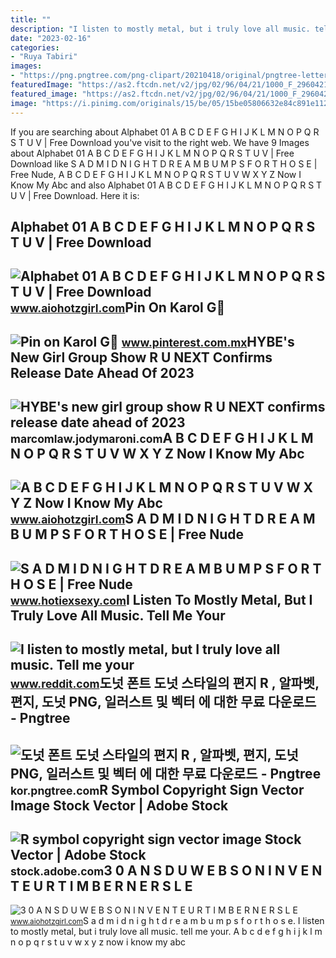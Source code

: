 ```yaml
---
title: ""
description: "I listen to mostly metal, but i truly love all music. tell me your"
date: "2023-02-16"
categories:
- "Ruya Tabiri"
images:
- "https://png.pngtree.com/png-clipart/20210418/original/pngtree-letter-r-for-donut-font-doughnut-style-png-image_6231147.jpg"
featuredImage: "https://as2.ftcdn.net/v2/jpg/02/96/04/21/1000_F_296042124_v3hs97aiG2rEgBdZCriFDmXupqLgk2BV.jpg"
featured_image: "https://as2.ftcdn.net/v2/jpg/02/96/04/21/1000_F_296042124_v3hs97aiG2rEgBdZCriFDmXupqLgk2BV.jpg"
image: "https://i.pinimg.com/originals/15/be/05/15be05806632e84c891e1129e1b9ceb0.jpg"
---
```


If you are searching about Alphabet 01 A B C D E F G H I J K L M N O P Q R S T U V | Free Download you've visit to the right web. We have 9 Images about Alphabet 01 A B C D E F G H I J K L M N O P Q R S T U V | Free Download like S A D M I D N I G H T D R E A M B U M P S F O R T H O S E | Free Nude, A B C D E F G H I J K L M N O P Q R S T U V W X Y Z Now I Know My Abc and also Alphabet 01 A B C D E F G H I J K L M N O P Q R S T U V | Free Download. Here it is:

Alphabet 01 A B C D E F G H I J K L M N O P Q R S T U V | Free Download
-----------------------------------------------------------------------

 ![Alphabet 01 A B C D E F G H I J K L M N O P Q R S T U V | Free Download](https://c1.staticflickr.com/1/21/32259290_b3ab1af318_b.jpg) <small>www.aiohotzgirl.com</small>Pin On Karol G🍒
---------------

 ![Pin on Karol G🍒](https://i.pinimg.com/originals/15/be/05/15be05806632e84c891e1129e1b9ceb0.jpg) <small>www.pinterest.com.mx</small>HYBE's New Girl Group Show R U NEXT Confirms Release Date Ahead Of 2023
-----------------------------------------------------------------------

 ![HYBE's new girl group show R U NEXT confirms release date ahead of 2023](https://cdn.statically.io/img/www.hitc.com/static/uploads/2023/06/GettyImages-1447799517-scaled.jpg) <small>marcomlaw.jodymaroni.com</small>A B C D E F G H I J K L M N O P Q R S T U V W X Y Z Now I Know My Abc
---------------------------------------------------------------------

 ![A B C D E F G H I J K L M N O P Q R S T U V W X Y Z Now I Know My Abc](https://s1.dmcdn.net/v/DqLzo1MpRxoutrfm9/x1080) <small>www.aiohotzgirl.com</small>S A D M I D N I G H T D R E A M B U M P S F O R T H O S E | Free Nude
---------------------------------------------------------------------

 ![S A D M I D N I G H T D R E A M B U M P S F O R T H O S E | Free Nude](https://f4.bcbits.com/img/a0203586506_10.jpg) <small>www.hotiexsexy.com</small>I Listen To Mostly Metal, But I Truly Love All Music. Tell Me Your
------------------------------------------------------------------

 ![I listen to mostly metal, but I truly love all music. Tell me your](https://i.redd.it/gdm0g45ywyp51.jpg) <small>www.reddit.com</small>도넛 폰트 도넛 스타일의 편지 R , 알파벳, 편지, 도넛 PNG, 일러스트 및 벡터 에 대한 무료 다운로드 - Pngtree
----------------------------------------------------------------------

 ![도넛 폰트 도넛 스타일의 편지 R , 알파벳, 편지, 도넛 PNG, 일러스트 및 벡터 에 대한 무료 다운로드 - Pngtree](https://png.pngtree.com/png-clipart/20210418/original/pngtree-letter-r-for-donut-font-doughnut-style-png-image_6231147.jpg) <small>kor.pngtree.com</small>R Symbol Copyright Sign Vector Image Stock Vector | Adobe Stock
---------------------------------------------------------------

 ![R symbol copyright sign vector image Stock Vector | Adobe Stock](https://as2.ftcdn.net/v2/jpg/02/96/04/21/1000_F_296042124_v3hs97aiG2rEgBdZCriFDmXupqLgk2BV.jpg) <small>stock.adobe.com</small>3 0 A N S D U W E B S O N I N V E N T E U R T I M B E R N E R S L E
-------------------------------------------------------------------

 ![3 0 A N S D U W E B S O N I N V E N T E U R T I M B E R N E R S L E](https://images.theconversation.com/files/239170/original/file-20181003-52681-lrnl4l.png?ixlib=rb-1.1.0&rect=1%2C1%2C940%2C464&q=45&auto=format&w=1356&h=668&fit=crop) <small>www.aiohotzgirl.com</small>S a d m i d n i g h t d r e a m b u m p s f o r t h o s e. I listen to mostly metal, but i truly love all music. tell me your. A b c d e f g h i j k l m n o p q r s t u v w x y z now i know my abc

